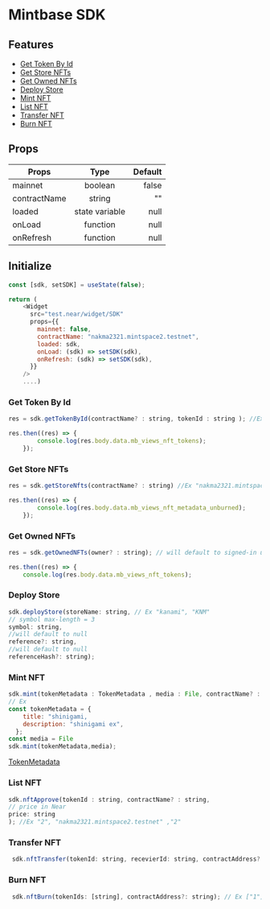 # Mintbase SDK

Features
---------------

- [Get Token By Id](#get-token-by-id)
- [Get Store NFTs](#get-store-nfts)
- [Get Owned NFTs](#get-owned-nfts)
- [Deploy Store](#deploy-store)
- [Mint NFT](#mint-nft)
- [List NFT](#list-nft)
- [Transfer NFT](#transfer-nft)
- [Burn NFT](#burn-nft)

## Props

| Props        |      Type      | Default |
| ------------ | :------------: | ------: |
| mainnet      |    boolean     |   false |
| contractName |     string     |      "" |
| loaded       | state variable |    null |
| onLoad       |    function    |    null |
| onRefresh    |    function    |    null |

## Initialize

```javascript
const [sdk, setSDK] = useState(false);

return (
    <Widget
      src="test.near/widget/SDK"
      props={{
        mainnet: false,
        contractName: "nakma2321.mintspace2.testnet",
        loaded: sdk,
        onLoad: (sdk) => setSDK(sdk),
        onRefresh: (sdk) => setSDK(sdk),
      }}
    />
    ....)
```

### Get Token By Id

```javascript
res = sdk.getTokenById(contractName? : string, tokenId : string ); //Ex "nakma2321.mintspace2.testnet", "1"

res.then((res) => {
        console.log(res.body.data.mb_views_nft_tokens);
    });
```

### Get Store NFTs

```javascript
res = sdk.getStoreNfts(contractName? : string) //Ex "nakma2321.mintspace2.testnet"

res.then((res) => {
        console.log(res.body.data.mb_views_nft_metadata_unburned);
    });
```

### Get Owned NFTs

```javascript
res = sdk.getOwnedNFTs(owner? : string); // will default to signed-in user Ex "eo_phoenix.near"

res.then((res) => {
    console.log(res.body.data.mb_views_nft_tokens);

```

### Deploy Store

```javascript
sdk.deployStore(storeName: string, // Ex "kanami", "KNM"
// symbol max-length = 3
symbol: string,
//will default to null
reference?: string,
//will default to null
referenceHash?: string);
```

### Mint NFT

```javascript
sdk.mint(tokenMetadata : TokenMetadata , media : File, contractName? : string, numToMint? : number); //numToMint default = 1
// Ex
const tokenMetadata = {
    title: "shinigami,
    description: "shinigami ex",
  };
const media = File
sdk.mint(tokenMetadata,media);
```

[TokenMetadata](https://docs.mintbase.xyz/dev/metadata#metadata-on-chain-vs.-reference-json-off-chain)

### List NFT

```javascript
sdk.nftApprove(tokenId : string, contractName? : string,
// price in Near
price: string
); //Ex "2", "nakma2321.mintspace2.testnet" ,"2"
```

### Transfer NFT

```javascript
 sdk.nftTransfer(tokenId: string, recevierId: string, contractAddress?: string); // Ex "1", "baam.near"
```

### Burn NFT

```javascript
 sdk.nftBurn(tokenIds: [string], contractAddress?: string); // Ex ["1"]
```
